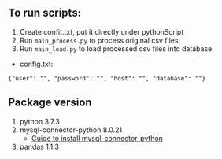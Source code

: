## To run scripts:
1. Create confit.txt, put it directly under pythonScript
2. Run ```main_process.py``` to process original csv files.
3. Run ```main_load.py``` to load processed csv files into database.

* config.txt:
```
{"user": "", "password": "", "host": "", "database": ""}
```

## Package version
1. python 3.7.3
2. mysql-connector-python 8.0.21
    * [Guide to install mysql-connector-python](https://dev.mysql.com/doc/connector-python/en/connector-python-installation.html)
3. pandas 1.1.3